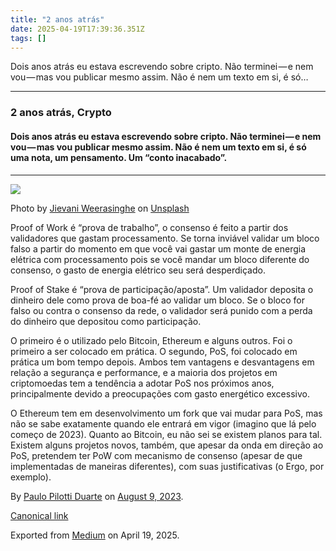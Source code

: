 ```yaml
---
title: "2 anos atrás"
date: 2025-04-19T17:39:36.351Z
tags: []
---
```


Dois anos atrás eu estava escrevendo sobre cripto. Não terminei — e nem vou — mas vou publicar mesmo assim. Não é nem um texto em si, é só…

* * *

### 2 anos atrás, Crypto

#### Dois anos atrás eu estava escrevendo sobre cripto. Não terminei — e nem vou — mas vou publicar mesmo assim. Não é nem um texto em si, é só uma nota, um pensamento. Um “conto inacabado”.

* * *

![](https://cdn-images-1.medium.com/max/800/0*aJN6-gcJmE1506ZN)

Photo by [Jievani Weerasinghe](https://unsplash.com/@jievani?utm_source=medium&utm_medium=referral) on [Unsplash](https://unsplash.com?utm_source=medium&utm_medium=referral)

Proof of Work é “prova de trabalho”, o consenso é feito a partir dos validadores que gastam processamento. Se torna inviável validar um bloco falso a partir do momento em que você vai gastar um monte de energia elétrica com processamento pois se você mandar um bloco diferente do consenso, o gasto de energia elétrico seu será desperdiçado.

Proof of Stake é “prova de participação/aposta”. Um validador deposita o dinheiro dele como prova de boa-fé ao validar um bloco. Se o bloco for falso ou contra o consenso da rede, o validador será punido com a perda do dinheiro que depositou como participação.

O primeiro é o utilizado pelo Bitcoin, Ethereum e alguns outros. Foi o primeiro a ser colocado em prática. O segundo, PoS, foi colocado em prática um bom tempo depois. Ambos tem vantagens e desvantagens em relação a segurança e performance, e a maioria dos projetos em criptomoedas tem a tendência a adotar PoS nos próximos anos, principalmente devido a preocupações com gasto energético excessivo.

O Ethereum tem em desenvolvimento um fork que vai mudar para PoS, mas não se sabe exatamente quando ele entrará em vigor (imagino que lá pelo começo de 2023). Quanto ao Bitcoin, eu não sei se existem planos para tal. Existem alguns projetos novos, também, que apesar da onda em direção ao PoS, pretendem ter PoW com mecanismo de consenso (apesar de que implementadas de maneiras diferentes), com suas justificativas (o Ergo, por exemplo).

By [Paulo Pilotti Duarte](https://medium.com/@paulopilotti) on [August 9, 2023](https://medium.com/p/3cb22bd37e7f).

[Canonical link](https://medium.com/@paulopilotti/2-anos-atr%C3%A1s-3cb22bd37e7f)

Exported from [Medium](https://medium.com) on April 19, 2025.
